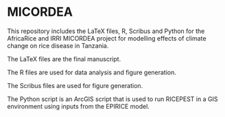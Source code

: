 MICORDEA
========

This repository includes the LaTeX files, R, Scribus and Python for the AfricaRice and IRRI MICORDEA project for modelling effects of climate change on rice disease in Tanzania.

The LaTeX files are the final manuscript.

The R files are used for data analysis and figure generation.

The Scribus files are used for figure generation.

The Python script is an ArcGIS script that is used to run RICEPEST in a GIS environment using inputs from the EPIRICE model.
